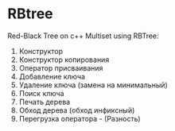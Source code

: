 # RBtree
Red-Black Tree on c++
Multiset using RBTree:
1. Конструктор
2. Конструктор копирования
3. Оператор присваивания
4. Добавление ключа
5. Удаление ключа (замена на минимальный)
6. Поиск ключа
7. Печать дерева
8. Обход дерева (обход инфиксный)
9. Перегрузка оператора - (Разность)
